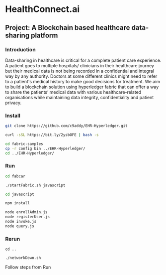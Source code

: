 # HealthConnect.ai
## Project: A Blockchain based healthcare data-sharing platform

### Introduction
Data-sharing in healthcare is critical for a complete patient care experience. A patient goes to multiple hospitals/ clinicians in their healthcare journey but their medical data is not being recorded in a confidential and integral way by any authority. Doctors at some different clinics might need to refer to a patient's medical history to make good decisions for treatment. We aim to build a blockchain solution using hyperledger fabric that can offer a way to share the patients’ medical data with various healthcare-related organisations while maintaining data integrity, confidentiality and patient privacy.

### Install

```bash
git clone https://github.com/c9addy/EHR-Hyperledger.git
```  
```bash
curl -sSL https://bit.ly/2ysbOFE | bash -s
```  
```bash
cd fabric-samples
cp -r config bin ../EHR-Hyperledger/
cd ../EHR-Hyperledger/
```  

### Run

```bash
cd fabcar
```  

```bash
./startFabric.sh javascript
```  

```bash
cd javascript
```  

```bash
npm install
```  

```bash
node enrollAdmin.js
node registerUser.js
node invoke.js
node query.js
```  


### Rerun

```
cd ..
```

```
./networkDown.sh
```

Follow steps from Run
